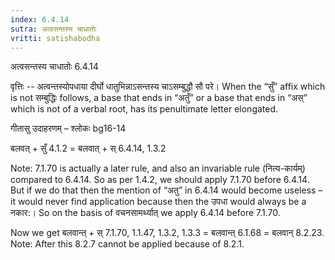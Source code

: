 ```yaml
---
index: 6.4.14
sutra: अत्वसन्तस्य चाधातोः
vritti: satishabodha
---
```



 अत्वसन्तस्य चाधातोः 6.4.14 


वृत्तिः -- अत्वन्तस्योपधाया दीर्घो धातुभिन्नाऽसन्तस्य चाऽसम्बुद्धौ सौ परे। When the “सुँ” affix which is not सम्बुद्धिः follows, a base that ends in “अतुँ” or a base that ends in “अस्” which is not of a verbal root, has its penultimate letter elongated. 


गीतासु उदाहरणम् – श्लोकः bg16-14 


बलवत् + सुँ 4.1.2 = बलवात् + स् 6.4.14, 1.3.2 

Note: 7.1.70 is actually a later rule, and also an invariable rule (नित्य-कार्यम्) compared to 6.4.14. So as per 1.4.2, we should apply 7.1.70 before 6.4.14. But if we do that then the mention of “अतु” in 6.4.14 would become useless – it would never find application because then the उपधा would always be a नकार:। So on the basis of वचनसामर्थ्यात् we apply 6.4.14 before 7.1.70. 

Now we get बलवान्त् + स् 7.1.70, 1.1.47, 1.3.2, 1.3.3 = बलवान्त् 6.1.68 = बलवान् 8.2.23. Note: After this 8.2.7 cannot be applied because of 8.2.1. 


